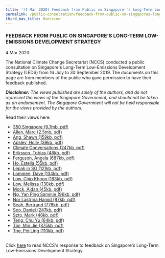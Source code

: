 ```yaml
---
title: '[4 Mar 2020] Feedback from Public on Singapore''s Long-Term Low-Emissions Development Strategy'
permalink: /public-consultation/feedback-from-public-on-singapores-long-term-low-emissions-development-strategy/
third_nav_title: Overview
---
```


### FEEDBACK FROM PUBLIC ON SINGAPORE'S LONG-TERM LOW-EMISSIONS DEVELOPMENT STRATEGY

4 Mar 2020

The National Climate Change Secretariat (NCCS) conducted a public consultation on Singapore's Long-Term Low-Emissions Development Strategy (LEDS) from 16 July to 30 September 2019. The documents on this page are from members of the public who gave permission to have their feedback published.

***Disclaimer:** The views published are solely of the authors, and do not represent the views of the Singapore Government, and should not be taken as an endorsement. The Singapore Government will not be held responsible for the views provided by the authors.*


Read their views here:

 - <a href="/files/default-source/publications/350 Singapore.pdf" target="_blank">350 Singapore (9.7mb, pdf)</a>
 - <a href="/files/default-source/publications/Allen, Marc.pdf" target="_blank">Allen, Marc (2.5mb, pdf) </a>
 - <a href="/files/default-source/publications/Ang, Shawn.pdf" target="_blank">Ang, Shawn (159kb, pdf) </a>
 - <a href="/files/default-source/publications/Apsley, Holly.pdf" target="_blank">Apsley, Holly (39kb, pdf) </a>
 - <a href="/files/default-source/publications/Climate Conversations.pdf" target="_blank">Climate Conversations (247kb, pdf) </a>
 - <a href="/files/default-source/publications/Eriksson, Tobias.pdf" target="_blank">Eriksson, Tobias (48kb, pdf) </a>
 - <a href="/files/default-source/publications/Ferguson, Angela.pdf" target="_blank">Ferguson, Angela (687kb, pdf) </a>
 - <a href="/files/default-source/publications/Ho, Estella.pdf" target="_blank">Ho, Estella (55kb, pdf) </a>
 - <a href="/files/default-source/publications/Lepak in SG.pdf" target="_blank">Lepak in SG (121kb, pdf) </a>
 - <a href="/files/default-source/publications/Lommen, Dave.pdf" target="_blank">Lommen, Dave (134kb, pdf) </a>
 - <a href="/files/default-source/publications/Low, Chip Khoon.pdf" target="_blank">Low, Chip Khoon (183kb, pdf) </a>
 - <a href="/files/default-source/publications/Low, Melissa.pdf" target="_blank">Low, Melissa (130kb, pdf) </a>
 - <a href="/files/default-source/publications/Mock, Aidan.pdf" target="_blank">Mock, Aidan (45kb, pdf) </a>
 - <a href="/files/default-source/publications/Ng, Yan Ping Sammie.pdf" target="_blank">Ng, Yan Ping Sammie (96kb, pdf) </a>
 - <a href="/files/default-source/publications/Nor Lastrina Hamid.pdf" target="_blank">Nor Lastrina Hamid (87kb, pdf) </a>
 - <a href="/files/default-source/publications/Seah, Bertrand.pdf" target="_blank">Seah, Bertrand (776kb, pdf) </a>
 - <a href="/files/default-source/publications/Soo, Daniel.pdf" target="_blank">Soo, Daniel (247kb, pdf) </a>
 - <a href="/files/default-source/publications/Szto, Mark.pdf" target="_blank">Szto, Mark (46kb, pdf) </a>
 - <a href="/files/default-source/publications/Teng, Chu Yu.pdf" target="_blank">Teng, Chu Yu (64kb, pdf) </a>
 - <a href="/files/default-source/publications/Tim, Min Jie.pdf" target="_blank">Tim, Min Jie (375kb, pdf) </a>
 - <a href="/files/default-source/publications/Tng, Pei Ling.pdf" target="_blank">Tng, Pei Ling (110kb, pdf) </a>
 
<br>
Click <a href="/public-consultation/response-to-feedback-on-singapore's-long-term-low-emissions-development-strategy/" target="_blank">here</a> to read NCCS's response to feedback on Singapore's Long-Term Low-Emissions Development Strategy.
